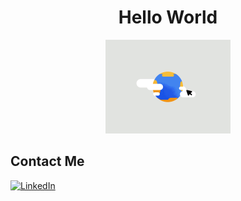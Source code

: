 <div align="center">

  <h1>Hello World</h1>
  <img src="https://github.com/jkomonen/Joshua-Komonen/blob/main/hello_world.gif" width="200px" alt="hello world">

</div>

## Contact Me

<a href="https://www.linkedin.com/in/josh-komonen-a3a75920b/"><img alt="LinkedIn" src="https://img.shields.io/badge/LinkedIn-Josh%20Komonen-blue"></a>
